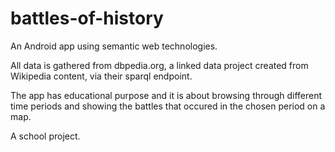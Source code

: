 # battles-of-history
An Android app using semantic web technologies.

All data is gathered from dbpedia.org, a linked data project created from Wikipedia content, via their sparql endpoint.

The app has educational purpose and it is about browsing through different time periods and showing the battles that occured in the chosen period on a map.

A school project.
